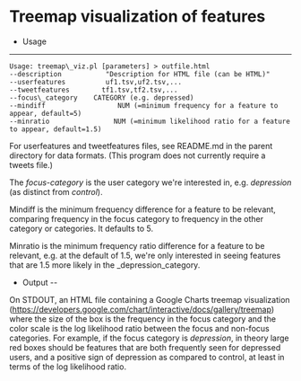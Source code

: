
Treemap visualization of features
=

* Usage
---

```
Usage: treemap\_viz.pl [parameters] > outfile.html
--description           "Description for HTML file (can be HTML)"
--userfeatures          uf1.tsv,uf2.tsv,...
--tweetfeatures        tf1.tsv,tf2.tsv,...
--focus\_category    CATEGORY (e.g. depressed)
--mindiff                  NUM (=minimum frequency for a feature to appear, default=5)
--minratio                NUM (=minimum likelihood ratio for a feature to appear, default=1.5)
```

For userfeatures and tweetfeatures files, see README.md in the parent directory for data formats.  (This program does not currently require a tweets file.)

The _focus-category_ is the user category we're interested in, e.g. _depression_ (as distinct from _control_).

Mindiff is the minimum frequency difference for a feature to be relevant, comparing frequency in the focus category to frequency in the other category or categories. It defaults to 5.

Minratio is the minimum frequency ratio difference for a feature to be relevant, e.g. at the default of 1.5, we're only interested in seeing features that are 1.5 more likely in the _depression_category.

* Output
--

On STDOUT, an HTML file containing a Google Charts treemap visualization (https://developers.google.com/chart/interactive/docs/gallery/treemap) where the size of the box is the frequency in the focus category and the color scale is the log likelihood ratio between the focus and non-focus categories.  For example, if the focus category is _depression_, in theory large red boxes should be features that are both frequently seen for depressed users, and a positive sign of depression as compared to control, at least in terms of the log likelihood ratio.

